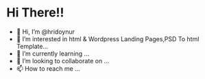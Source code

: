 <h1>Hi There!!</h1>

- 👋 Hi, I’m @hridoynur
- 👀 I’m interested in html & Wordpress Landing Pages,PSD To html Template...
- 🌱 I’m currently learning ...
- 💞️ I’m looking to collaborate on ...
- 📫 How to reach me ...

<!---
hridoynur/hridoynur is a ✨ special ✨ repository because its `README.md` (this file) appears on your GitHub profile.
You can click the Preview link to take a look at your changes.
--->
